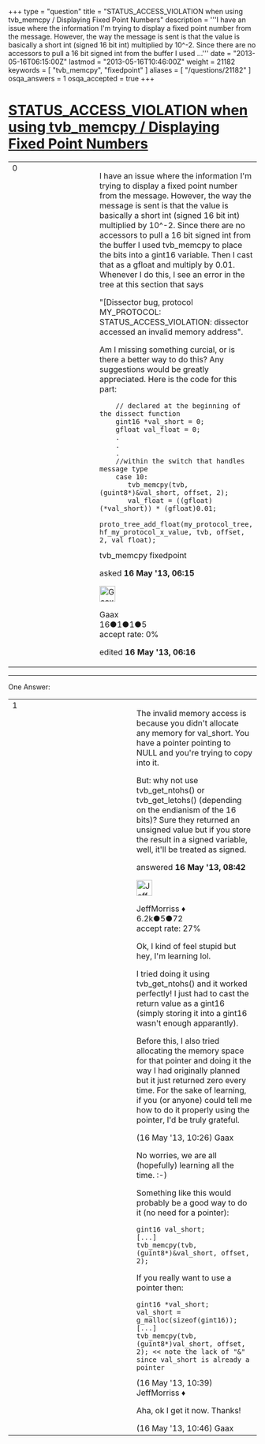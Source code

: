 +++
type = "question"
title = "STATUS_ACCESS_VIOLATION when using tvb_memcpy / Displaying Fixed Point Numbers"
description = '''I have an issue where the information I&#x27;m trying to display a fixed point number from the message. However, the way the message is sent is that the value is basically a short int (signed 16 bit int) multiplied by 10^-2. Since there are no accessors to pull a 16 bit signed int from the buffer I used ...'''
date = "2013-05-16T06:15:00Z"
lastmod = "2013-05-16T10:46:00Z"
weight = 21182
keywords = [ "tvb_memcpy", "fixedpoint" ]
aliases = [ "/questions/21182" ]
osqa_answers = 1
osqa_accepted = true
+++

<div class="headNormal">

# [STATUS\_ACCESS\_VIOLATION when using tvb\_memcpy / Displaying Fixed Point Numbers](/questions/21182/status_access_violation-when-using-tvb_memcpy-displaying-fixed-point-numbers)

</div>

<div id="main-body">

<div id="askform">

<table id="question-table" style="width:100%;"><colgroup><col style="width: 50%" /><col style="width: 50%" /></colgroup><tbody><tr class="odd"><td style="width: 30px; vertical-align: top"><div class="vote-buttons"><span id="post-21182-upvote" class="ajax-command post-vote up" rel="nofollow" title="I like this post (click again to cancel)"> </span><div id="post-21182-score" class="post-score" title="current number of votes">0</div><span id="post-21182-downvote" class="ajax-command post-vote down" rel="nofollow" title="I dont like this post (click again to cancel)"> </span> <span id="favorite-mark" class="ajax-command favorite-mark" rel="nofollow" title="mark/unmark this question as favorite (click again to cancel)"> </span><div id="favorite-count" class="favorite-count"></div></div></td><td><div id="item-right"><div class="question-body"><p>I have an issue where the information I'm trying to display a fixed point number from the message. However, the way the message is sent is that the value is basically a short int (signed 16 bit int) multiplied by 10^-2. Since there are no accessors to pull a 16 bit signed int from the buffer I used tvb_memcpy to place the bits into a gint16 variable. Then I cast that as a gfloat and multiply by 0.01. Whenever I do this, I see an error in the tree at this section that says</p><p>"[Dissector bug, protocol MY_PROTOCOL: STATUS_ACCESS_VIOLATION: dissector accessed an invalid memory address".</p><p>Am I missing something curcial, or is there a better way to do this? Any suggestions would be greatly appreciated. Here is the code for this part:</p><pre><code>    // declared at the beginning of the dissect function
    gint16 *val_short = 0;
    gfloat val_float = 0;     
    .
    .
    .
    //within the switch that handles message type
    case 10:
       tvb_memcpy(tvb, (guint8*)&amp;val_short, offset, 2);
       val_float = ((gfloat)(*val_short)) * (gfloat)0.01;
       proto_tree_add_float(my_protocol_tree, hf_my_protocol_x_value, tvb, offset, 2, val_float);</code></pre></div><div id="question-tags" class="tags-container tags"><span class="post-tag tag-link-tvb_memcpy" rel="tag" title="see questions tagged &#39;tvb_memcpy&#39;">tvb_memcpy</span> <span class="post-tag tag-link-fixedpoint" rel="tag" title="see questions tagged &#39;fixedpoint&#39;">fixedpoint</span></div><div id="question-controls" class="post-controls"></div><div class="post-update-info-container"><div class="post-update-info post-update-info-user"><p>asked <strong>16 May '13, 06:15</strong></p><img src="https://secure.gravatar.com/avatar/cd2062d7ed21eb7908017d9011ec4c3e?s=32&amp;d=identicon&amp;r=g" class="gravatar" width="32" height="32" alt="Gaax&#39;s gravatar image" /><p><span>Gaax</span><br />
<span class="score" title="16 reputation points">16</span><span title="1 badges"><span class="badge1">●</span><span class="badgecount">1</span></span><span title="1 badges"><span class="silver">●</span><span class="badgecount">1</span></span><span title="5 badges"><span class="bronze">●</span><span class="badgecount">5</span></span><br />
<span class="accept_rate" title="Rate of the user&#39;s accepted answers">accept rate:</span> <span title="Gaax has no accepted answers">0%</span></p></div><div class="post-update-info post-update-info-edited"><p><span> edited <strong>16 May '13, 06:16</strong> </span></p></div></div><div id="comments-container-21182" class="comments-container"></div><div id="comment-tools-21182" class="comment-tools"></div><div class="clear"></div><div id="comment-21182-form-container" class="comment-form-container"></div><div class="clear"></div></div></td></tr></tbody></table>

------------------------------------------------------------------------

<div class="tabBar">

<span id="sort-top"></span>

<div class="headQuestions">

One Answer:

</div>

</div>

<span id="21184"></span>

<div id="answer-container-21184" class="answer accepted-answer">

<table style="width:100%;"><colgroup><col style="width: 50%" /><col style="width: 50%" /></colgroup><tbody><tr class="odd"><td style="width: 30px; vertical-align: top"><div class="vote-buttons"><span id="post-21184-upvote" class="ajax-command post-vote up" rel="nofollow" title="I like this post (click again to cancel)"> </span><div id="post-21184-score" class="post-score" title="current number of votes">1</div><span id="post-21184-downvote" class="ajax-command post-vote down" rel="nofollow" title="I dont like this post (click again to cancel)"> </span> <span class="accept-answer on" rel="nofollow" title="Gaax has selected this answer as the correct answer"> </span></div></td><td><div class="item-right"><div class="answer-body"><p>The invalid memory access is because you didn't allocate any memory for val_short. You have a pointer pointing to NULL and you're trying to copy into it.</p><p>But: why not use tvb_get_ntohs() or tvb_get_letohs() (depending on the endianism of the 16 bits)? Sure they returned an unsigned value but if you store the result in a signed variable, well, it'll be treated as signed.</p></div><div class="answer-controls post-controls"></div><div class="post-update-info-container"><div class="post-update-info post-update-info-user"><p>answered <strong>16 May '13, 08:42</strong></p><img src="https://secure.gravatar.com/avatar/e0564001bb7deb960d5d9d9c1e0ba074?s=32&amp;d=identicon&amp;r=g" class="gravatar" width="32" height="32" alt="JeffMorriss&#39;s gravatar image" /><p><span>JeffMorriss ♦</span><br />
<span class="score" title="6219 reputation points"><span>6.2k</span></span><span title="5 badges"><span class="silver">●</span><span class="badgecount">5</span></span><span title="72 badges"><span class="bronze">●</span><span class="badgecount">72</span></span><br />
<span class="accept_rate" title="Rate of the user&#39;s accepted answers">accept rate:</span> <span title="JeffMorriss has 103 accepted answers">27%</span></p></div></div><div id="comments-container-21184" class="comments-container"><span id="21188"></span><div id="comment-21188" class="comment"><div id="post-21188-score" class="comment-score"></div><div class="comment-text"><p>Ok, I kind of feel stupid but hey, I'm learning lol.</p><p>I tried doing it using tvb_get_ntohs() and it worked perfectly! I just had to cast the return value as a gint16 (simply storing it into a gint16 wasn't enough apparantly).</p><p>Before this, I also tried allocating the memory space for that pointer and doing it the way I had originally planned but it just returned zero every time. For the sake of learning, if you (or anyone) could tell me how to do it properly using the pointer, I'd be truly grateful.</p></div><div id="comment-21188-info" class="comment-info"><span class="comment-age">(16 May '13, 10:26)</span> <span class="comment-user userinfo">Gaax</span></div></div><span id="21189"></span><div id="comment-21189" class="comment"><div id="post-21189-score" class="comment-score"></div><div class="comment-text"><p>No worries, we are all (hopefully) learning all the time. :-)</p><p>Something like this would probably be a good way to do it (no need for a pointer):</p><pre><code>gint16 val_short;
[...]
tvb_memcpy(tvb, (guint8*)&amp;val_short, offset, 2);</code></pre><p>If you really want to use a pointer then:</p><pre><code>gint16 *val_short;
val_short = g_malloc(sizeof(gint16));
[...]
tvb_memcpy(tvb, (guint8*)val_short, offset, 2); &lt;&lt; note the lack of &quot;&amp;&quot; since val_short is already a pointer</code></pre></div><div id="comment-21189-info" class="comment-info"><span class="comment-age">(16 May '13, 10:39)</span> <span class="comment-user userinfo">JeffMorriss ♦</span></div></div><span id="21190"></span><div id="comment-21190" class="comment"><div id="post-21190-score" class="comment-score"></div><div class="comment-text"><p>Aha, ok I get it now. Thanks!</p></div><div id="comment-21190-info" class="comment-info"><span class="comment-age">(16 May '13, 10:46)</span> <span class="comment-user userinfo">Gaax</span></div></div></div><div id="comment-tools-21184" class="comment-tools"></div><div class="clear"></div><div id="comment-21184-form-container" class="comment-form-container"></div><div class="clear"></div></div></td></tr></tbody></table>

</div>

<div class="paginator-container-left">

</div>

</div>

</div>

